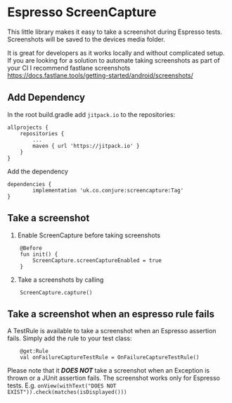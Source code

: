 # Espresso ScreenCapture

This little library makes it easy to take a screenshot during Espresso tests.
Screenshots will be saved to the devices media folder.

It is great for developers as it works locally and without complicated setup. If you are looking for a solution to automate taking screenshots as part of your CI I recommend fastlane screenshots https://docs.fastlane.tools/getting-started/android/screenshots/

## Add Dependency

In the root build.gradle add `jitpack.io` to the repositories:
```
allprojects {
	repositories {
		...
		maven { url 'https://jitpack.io' }
	}
}
```

Add the dependency 
```
dependencies {
        implementation 'uk.co.conjure:screencapture:Tag'
}
```


## Take a screenshot

1. Enable ScreenCapture before taking screenshots
```
    @Before
    fun init() {
        ScreenCapture.screenCaptureEnabled = true
    }
```
2. Take a screenshots by calling
```
	ScreenCapture.capture()
```

## Take a screenshot when an espresso rule fails

A TestRule is available to take a screenshot when an Espresso assertion fails.
Simply add the rule to your test class:
```
    @get:Rule
    val onFailureCaptureTestRule = OnFailureCaptureTestRule()
```

Please note that it ***DOES NOT*** take a screenshot when an Exception is thrown or a JUnit assertion fails. The screenshot works only for Espresso tests.
E.g. `onView(withText("DOES NOT EXIST")).check(matches(isDisplayed()))`
